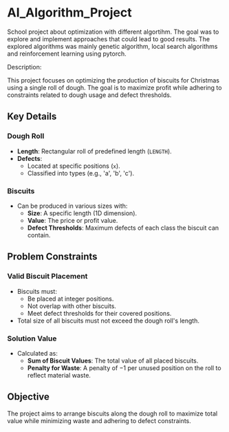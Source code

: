 # AI_Algorithm_Project
School project about optimization with different algortihm. The goal was to explore and implement approaches that could lead to good results. 
The explored algorithms was mainly genetic algorithm, local search algorithms and reinforcement learning using pytorch.

Description: 

This project focuses on optimizing the production of biscuits for Christmas using a single roll of dough. The goal is to maximize profit while adhering to constraints related to dough usage and defect thresholds.

## Key Details

### Dough Roll
- **Length**: Rectangular roll of predefined length (`LENGTH`).
- **Defects**: 
  - Located at specific positions (`x`).
  - Classified into types (e.g., 'a', 'b', 'c').

### Biscuits
- Can be produced in various sizes with:
  - **Size**: A specific length (1D dimension).
  - **Value**: The price or profit value.
  - **Defect Thresholds**: Maximum defects of each class the biscuit can contain.

## Problem Constraints

### Valid Biscuit Placement
- Biscuits must:
  - Be placed at integer positions.
  - Not overlap with other biscuits.
  - Meet defect thresholds for their covered positions.
- Total size of all biscuits must not exceed the dough roll's length.

### Solution Value
- Calculated as:
  - **Sum of Biscuit Values**: The total value of all placed biscuits.
  - **Penalty for Waste**: A penalty of −1 per unused position on the roll to reflect material waste.

## Objective
The project aims to arrange biscuits along the dough roll to maximize total value while minimizing waste and adhering to defect constraints.

